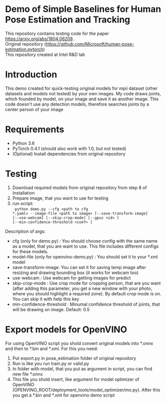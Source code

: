 # Demo of Simple Baselines for Human Pose Estimation and Tracking

This repository contains testing code for the paper https://arxiv.org/abs/1804.06208 .  <br>
Original repository (https://github.com/Microsoft/human-pose-estimation.pytorch) <br>
This repository created at Intel R&D lab 

# Introduction
This demo created for quick-testing original models for mpii dataset (other datasets and models not tested) by your own images. My code draws joints, which founded by model, on your image and save it as another image. This code doesn't use any detection models, therefore searches joints by a center person of your image

# Requirements
* Python 3.6
* PyTorch 0.4.1 (should also work with 1.0, but not tested)
* (Optional) Install dependencies from original repository

# Testing
1. Download required models from original repository from step 8 of Installation
2. Prepare image, that you want to use for testing
3. run script:<br>
<code> python demo.py --cfg \<path to cfg *.yaml\> --image-file \<path to image\> [--save-transform-image] [--use-webcam] [--skip-crop-mode] [--gpus \<id\> ]  [--min-confidence-threshold \<coef\> ] </code>

Description of args:
* cfg (only for demo.py) : You should choose config with the same name as a model, that you are want to use. This file includes different configs for these models.
* model-file (only for openvino-demo.py) : You should set it to your *.xml model
* save-transform-image: You can set it for saving temp image after resizing and drawing bounding box (it works for webcam too)
* use-webcam : Use webcam for getting images for predict
* skip-crop-mode : Use crop mode for cropping person, that are you want (after adding this parameter, you get a new window with your photo, where you should highlight a required zone). By default crop mode is on. You can skip it with help this key
* min-confidence-threshold : Minumal confidence threshold of joints, that will be drawing on image. Default: 0.5

# Export models for OpenVINO
For using OpenVINO script you shold convert original models into \*.onnx and then to \*.bin and \*.xml. For this you need:
1. Put export.py in pose_estimation folder of original repository
2. Run is like you run train.py or valid.py
3. In folder with model, that you put as argument in script, you can find new file \*.onnx
3. This file you shold insert, like argument for model optimizer of OpenVINO (OPENVINO_ROOT/deployment_tools/model_optimizer/mo.py). After this you get a \*.bin and \*.xml for openvino demo script
